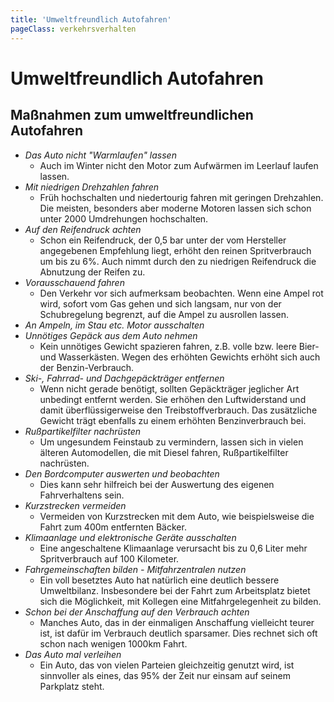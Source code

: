 ```yaml
---
title: 'Umweltfreundlich Autofahren'
pageClass: verkehrsverhalten
---
```


<infoBox>

# Umweltfreundlich Autofahren

</infoBox>

<newSection title="Maßnahmen zum umweltfreundlichen Autofahren" addClass="law">

## Maßnahmen zum umweltfreundlichen Autofahren

- *Das Auto nicht "Warmlaufen" lassen*
	- Auch im Winter nicht den Motor zum Aufwärmen im Leerlauf laufen lassen.
- *Mit niedrigen Drehzahlen fahren*
	- Früh hochschalten und niedertourig fahren mit geringen Drehzahlen. Die meisten, besonders aber moderne Motoren lassen sich schon unter 2000 Umdrehungen hochschalten.
- *Auf den Reifendruck achten*
	- Schon ein Reifendruck, der 0,5 bar unter der vom Hersteller angegebenen Empfehlung liegt, erhöht den reinen Spritverbrauch um bis zu 6%. Auch nimmt durch den zu niedrigen Reifendruck die Abnutzung der Reifen zu.
- *Vorausschauend fahren*
	- Den Verkehr vor sich aufmerksam beobachten. Wenn eine Ampel rot wird, sofort vom Gas gehen und sich langsam, nur von der Schubregelung begrenzt, auf die Ampel zu ausrollen lassen.
- *An Ampeln, im Stau etc. Motor ausschalten*
- *Unnötiges Gepäck aus dem Auto nehmen*
	- Kein unnötiges Gewicht spazieren fahren, z.B. volle bzw. leere Bier- und Wasserkästen. Wegen des erhöhten Gewichts erhöht sich auch der Benzin-Verbrauch.
- *Ski-, Fahrrad- und Dachgepäckträger entfernen*
	- Wenn nicht gerade benötigt, sollten Gepäckträger jeglicher Art unbedingt entfernt werden. Sie erhöhen den Luftwiderstand und damit überflüssigerweise den Treibstoffverbrauch. Das zusätzliche Gewicht trägt ebenfalls zu einem erhöhten Benzinverbrauch bei.
- *Rußpartikelfilter nachrüsten*
	- Um ungesundem Feinstaub zu vermindern, lassen sich in vielen älteren Automodellen, die mit Diesel fahren, Rußpartikelfilter nachrüsten.
- *Den Bordcomputer auswerten und beobachten*
	- Dies kann sehr hilfreich bei der Auswertung des eigenen Fahrverhaltens sein.
- *Kurzstrecken vermeiden*
	- Vermeiden von Kurzstrecken mit dem Auto, wie beispielsweise die Fahrt zum 400m entfernten Bäcker.
- *Klimaanlage und elektronische Geräte ausschalten*
	- Eine angeschaltene Klimaanlage verursacht bis zu 0,6 Liter mehr Spritverbrauch auf 100 Kilometer.
- *Fahrgemeinschaften bilden - Mitfahrzentralen nutzen*
	- Ein voll besetztes Auto hat natürlich eine deutlich bessere Umweltbilanz. Insbesondere bei der Fahrt zum Arbeitsplatz bietet sich die Möglichkeit, mit Kollegen eine Mitfahrgelegenheit zu bilden.
- *Schon bei der Anschaffung auf den Verbrauch achten*
	- Manches Auto, das in der einmaligen Anschaffung vielleicht teurer ist, ist dafür im Verbrauch deutlich sparsamer. Dies rechnet sich oft schon nach wenigen 1000km Fahrt.
- *Das Auto mal verleihen*
	- Ein Auto, das von vielen Parteien gleichzeitig genutzt wird, ist sinnvoller als eines, das 95% der Zeit nur einsam auf seinem Parkplatz steht. 

</newSection>

<YouTube start="9" videoid="Tm5nQvLZB0Q" desc="So machst du dein Auto zum Spritsparer!"/>